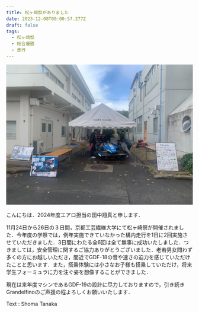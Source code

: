 ```yaml
---
title: 松ヶ崎祭がありました
date: 2023-12-08T00:00:57.277Z
draft: false
tags:
  - 松ヶ崎祭
  - 総合優勝
  - 走行
---
```

![](img_1874.jpg)

こんにちは．2024年度エアロ担当の田中翔真と申します．

11月24日から26日の３日間，京都工芸繊維大学にて松ヶ崎祭が開催されました．今年度の学祭では，例年実施できていなかった構内走行を1日に2回実施させていただきました．3日間にわたる全6回は全て無事に成功いたしました．つきましては，安全管理に関するご協力ありがとうございました．老若男女問わず多くの方にお越しいただき，間近でGDF-18の音や速さの迫力を感じていただけたことと思います．また，搭乗体験には小さなお子様も搭乗していただけ，将来学生フォーミュラに力を注ぐ姿を想像することができました．

現在は来年度マシンであるGDF-19の設計に尽力しておりますので，引き続きGrandelfinoのご声援の程よろしくお願いいたします．

T﻿ext : Shoma Tanaka
